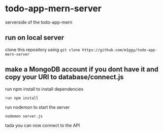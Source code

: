 # todo-app-mern-server
serverside of the todo-app-mern

## run on local server
clone this repository using
`git clone https://github.com/m1ggy/todo-app-mern-server` 

## make a MongoDB account if you dont have it and copy your URI to database/connect.js

run npm install to install dependencies

`run npm install` 

run nodemon to start the server

`nodemon server.js`

tada you can now connect to the API
